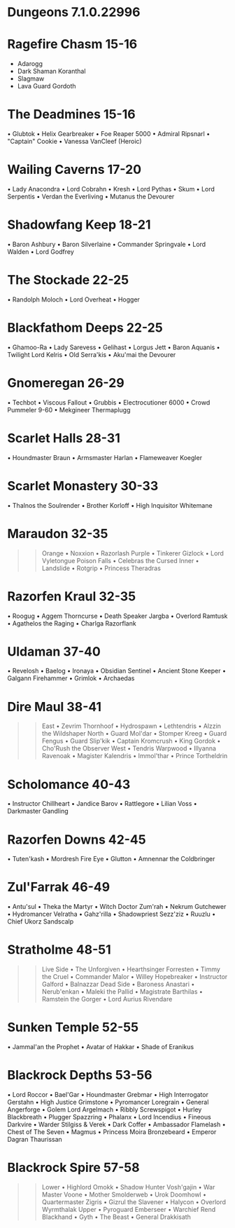 # Dungeons   7.1.0.22996


# Ragefire Chasm    15-16
* Adarogg
* Dark Shaman Koranthal
* Slagmaw
* Lava Guard Gordoth

# The Deadmines     15-16
 • Glubtok
 • Helix Gearbreaker
 • Foe Reaper 5000
 • Admiral Ripsnarl
 • "Captain" Cookie
 • Vanessa VanCleef (Heroic)

# Wailing Caverns   17-20
 • Lady Anacondra
 • Lord Cobrahn
 • Kresh
 • Lord Pythas
 • Skum
 • Lord Serpentis
 • Verdan the Everliving
 • Mutanus the Devourer

# Shadowfang Keep   18-21
 • Baron Ashbury
 • Baron Silverlaine
 • Commander Springvale
 • Lord Walden
 • Lord Godfrey

# The Stockade      22-25
 • Randolph Moloch
 • Lord Overheat
 • Hogger

# Blackfathom Deeps 22-25
 • Ghamoo-Ra
 • Lady Sarevess
 • Gelihast
 • Lorgus Jett
 • Baron Aquanis
 • Twilight Lord Kelris
 • Old Serra'kis
 • Aku'mai the Devourer

# Gnomeregan        26-29
 • Techbot
 • Viscous Fallout
 • Grubbis
 • Electrocutioner 6000
 • Crowd Pummeler 9-60
 • Mekgineer Thermaplugg

# Scarlet Halls     28-31
 • Houndmaster Braun
 • Armsmaster Harlan
 • Flameweaver Koegler

# Scarlet Monastery 30-33
 • Thalnos the Soulrender
 • Brother Korloff
 • High Inquisitor Whitemane

# Maraudon          32-35
>>Orange
 • Noxxion
 • Razorlash
>>Purple
 • Tinkerer Gizlock
 • Lord Vyletongue
>>Poison Falls
 • Celebras the Cursed
>>Inner
 • Landslide
 • Rotgrip
 • Princess Theradras

# Razorfen Kraul    32-35
 • Roogug
 • Aggem Thorncurse
 • Death Speaker Jargba
 • Overlord Ramtusk
 • Agathelos the Raging
 • Charlga Razorflank

# Uldaman           37-40
 • Revelosh
 • Baelog
 • Ironaya
 • Obsidian Sentinel
 • Ancient Stone Keeper
 • Galgann Firehammer
 • Grimlok
 • Archaedas

# Dire Maul         38-41
>>East
 • Zevrim Thornhoof
 • Hydrospawn
 • Lethtendris
 • Alzzin the Wildshaper
>>North
 • Guard Mol'dar
 • Stomper Kreeg
 • Guard Fengus
 • Guard Slip'kik
 • Captain Kromcrush
 • King Gordok
 • Cho'Rush the Observer
>>West
 • Tendris Warpwood
 • Illyanna Ravenoak
 • Magister Kalendris
 • Immol'thar
 • Prince Tortheldrin

# Scholomance       40-43
 • Instructor Chillheart
 • Jandice Barov
 • Rattlegore
 • Lilian Voss
 • Darkmaster Gandling

# Razorfen Downs    42-45
 • Tuten'kash
 • Mordresh Fire Eye
 • Glutton
 • Amnennar the Coldbringer

# Zul'Farrak        46-49
 • Antu'sul
 • Theka the Martyr
 • Witch Doctor Zum'rah
 • Nekrum Gutchewer
 • Hydromancer Velratha
 • Gahz'rilla
 • Shadowpriest Sezz'ziz
 • Ruuzlu
 • Chief Ukorz Sandscalp

# Stratholme        48-51
>>Live Side
 • The Unforgiven
 • Hearthsinger Forresten
 • Timmy the Cruel
 • Commander Malor
 • Willey Hopebreaker
 • Instructor Galford
 • Balnazzar
>>Dead Side
 • Baroness Anastari
 • Nerub'enkan
 • Maleki the Pallid
 • Magistrate Barthilas
 • Ramstein the Gorger
 • Lord Aurius Rivendare

# Sunken Temple     52-55
 • Jammal'an the Prophet
 • Avatar of Hakkar
 • Shade of Eranikus

# Blackrock Depths  53-56
 • Lord Roccor
 • Bael'Gar
 • Houndmaster Grebmar
 • High Interrogator Gerstahn
 • High Justice Grimstone
 • Pyromancer Loregrain
 • General Angerforge
 • Golem Lord Argelmach
 • Ribbly Screwspigot
 • Hurley Blackbreath
 • Plugger Spazzring
 • Phalanx
 • Lord Incendius
 • Fineous Darkvire
 • Warder Stilgiss & Verek
 • Dark Coffer
 • Ambassador Flamelash
 • Chest of The Seven
 • Magmus
 • Princess Moira Bronzebeard
 • Emperor Dagran Thaurissan

# Blackrock Spire   57-58
>>Lower
 • Highlord Omokk
 • Shadow Hunter Vosh'gajin
 • War Master Voone
 • Mother Smolderweb
 • Urok Doomhowl
 • Quartermaster Zigris
 • Gizrul the Slavener
 • Halycon
 • Overlord Wyrmthalak
>>Upper
 • Pyroguard Emberseer
 • Warchief Rend Blackhand
 • Gyth
 • The Beast
 • General Drakkisath
